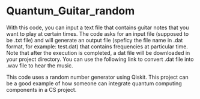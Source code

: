 # Quantum_Guitar_random

With this code, you can input a text file that contains guitar notes that you want to play at certain times. The code asks for an input file (supposed to be .txt file) and will generate an output  file (speficy the file name in .dat format, for example: test.dat) that contains frequencies at particular time. Note that after the execution is completed, a dat file will be downloaded in your project directory. You can use the following link to convert .dat file into .wav file to hear the music.

This code uses a random number generator using Qiskit. This project can be a good example of how someone can integrate quantum computing components in a CS project.
